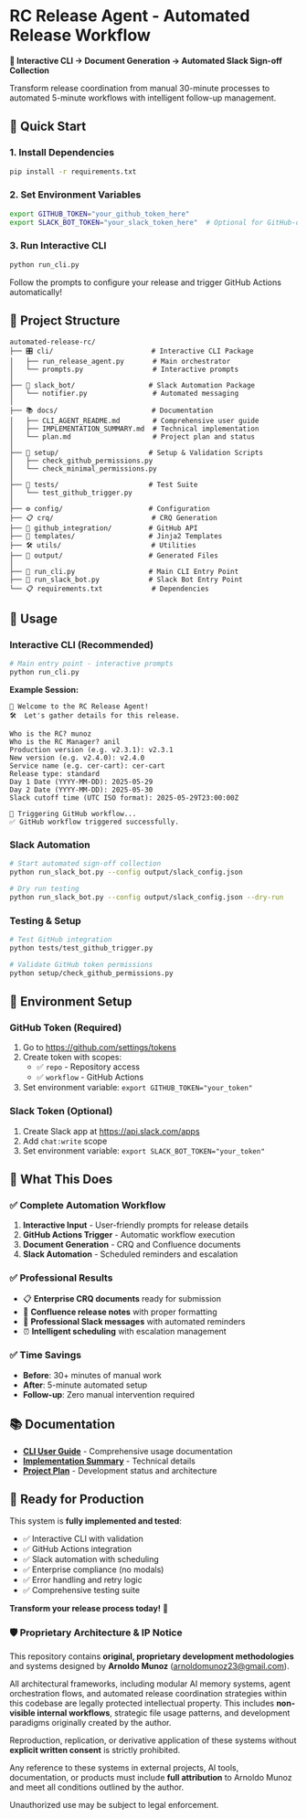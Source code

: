 # RC Release Agent - Automated Release Workflow

**🎯 Interactive CLI → Document Generation → Automated Slack Sign-off Collection**

Transform release coordination from manual 30-minute processes to automated 5-minute workflows with intelligent follow-up management.

## 🚀 Quick Start

### 1. Install Dependencies
```bash
pip install -r requirements.txt
```

### 2. Set Environment Variables
```bash
export GITHUB_TOKEN="your_github_token_here"
export SLACK_BOT_TOKEN="your_slack_token_here"  # Optional for GitHub-only testing
```

### 3. Run Interactive CLI
```bash
python run_cli.py
```

Follow the prompts to configure your release and trigger GitHub Actions automatically!

## 📁 Project Structure

```
automated-release-rc/
├── 🎛️ cli/                        # Interactive CLI Package
│   ├── run_release_agent.py       # Main orchestrator
│   └── prompts.py                 # Interactive prompts
│
├── 🤖 slack_bot/                  # Slack Automation Package  
│   └── notifier.py                # Automated messaging
│
├── 📚 docs/                       # Documentation
│   ├── CLI_AGENT_README.md        # Comprehensive user guide
│   ├── IMPLEMENTATION_SUMMARY.md  # Technical implementation
│   └── plan.md                    # Project plan and status
│
├── 🔧 setup/                      # Setup & Validation Scripts
│   ├── check_github_permissions.py
│   └── check_minimal_permissions.py
│
├── 🧪 tests/                      # Test Suite
│   └── test_github_trigger.py
│
├── ⚙️ config/                     # Configuration
├── 📋 crq/                        # CRQ Generation
├── 🐙 github_integration/         # GitHub API
├── 📝 templates/                  # Jinja2 Templates
├── 🛠️ utils/                      # Utilities
├── 📁 output/                     # Generated Files
│
├── 🎯 run_cli.py                  # Main CLI Entry Point
├── 💬 run_slack_bot.py            # Slack Bot Entry Point
└── 📋 requirements.txt            # Dependencies
```

## 🎯 Usage

### Interactive CLI (Recommended)
```bash
# Main entry point - interactive prompts
python run_cli.py
```

**Example Session:**
```
👋 Welcome to the RC Release Agent!
🛠  Let's gather details for this release.

Who is the RC? munoz
Who is the RC Manager? anil  
Production version (e.g. v2.3.1): v2.3.1
New version (e.g. v2.4.0): v2.4.0
Service name (e.g. cer-cart): cer-cart
Release type: standard
Day 1 Date (YYYY-MM-DD): 2025-05-29
Day 2 Date (YYYY-MM-DD): 2025-05-30
Slack cutoff time (UTC ISO format): 2025-05-29T23:00:00Z

🚀 Triggering GitHub workflow...
✅ GitHub workflow triggered successfully.
```

### Slack Automation
```bash
# Start automated sign-off collection
python run_slack_bot.py --config output/slack_config.json

# Dry run testing
python run_slack_bot.py --config output/slack_config.json --dry-run
```

### Testing & Setup
```bash
# Test GitHub integration
python tests/test_github_trigger.py

# Validate GitHub token permissions
python setup/check_github_permissions.py
```

## 🔧 Environment Setup

### GitHub Token (Required)
1. Go to https://github.com/settings/tokens
2. Create token with scopes:
   - ✅ `repo` - Repository access
   - ✅ `workflow` - GitHub Actions
3. Set environment variable: `export GITHUB_TOKEN="your_token"`

### Slack Token (Optional)
1. Create Slack app at https://api.slack.com/apps
2. Add `chat:write` scope
3. Set environment variable: `export SLACK_BOT_TOKEN="your_token"`

## 🎉 What This Does

### ✅ Complete Automation Workflow
1. **Interactive Input** - User-friendly prompts for release details
2. **GitHub Actions Trigger** - Automatic workflow execution
3. **Document Generation** - CRQ and Confluence documents
4. **Slack Automation** - Scheduled reminders and escalation

### ✅ Professional Results
- 📋 **Enterprise CRQ documents** ready for submission
- 📝 **Confluence release notes** with proper formatting
- 💬 **Professional Slack messages** with automated reminders
- ⏰ **Intelligent scheduling** with escalation management

### ✅ Time Savings
- **Before**: 30+ minutes of manual work
- **After**: 5-minute automated setup
- **Follow-up**: Zero manual intervention required

## 📚 Documentation

- **[CLI User Guide](docs/CLI_AGENT_README.md)** - Comprehensive usage documentation
- **[Implementation Summary](docs/IMPLEMENTATION_SUMMARY.md)** - Technical details
- **[Project Plan](docs/plan.md)** - Development status and architecture

## 🚀 Ready for Production

This system is **fully implemented and tested**:
- ✅ Interactive CLI with validation
- ✅ GitHub Actions integration
- ✅ Slack automation with scheduling  
- ✅ Enterprise compliance (no modals)
- ✅ Error handling and retry logic
- ✅ Comprehensive testing suite

**Transform your release process today!** 🎉


### 🛡️ Proprietary Architecture & IP Notice

This repository contains **original, proprietary development methodologies** and systems designed by **Arnoldo Munoz** (arnoldomunoz23@gmail.com).

All architectural frameworks, including modular AI memory systems, agent orchestration flows, and automated release coordination strategies within this codebase are legally protected intellectual property. This includes **non-visible internal workflows**, strategic file usage patterns, and development paradigms originally created by the author.

Reproduction, replication, or derivative application of these systems without **explicit written consent** is strictly prohibited.

Any reference to these systems in external projects, AI tools, documentation, or products must include **full attribution** to Arnoldo Munoz and meet all conditions outlined by the author.

Unauthorized use may be subject to legal enforcement.

